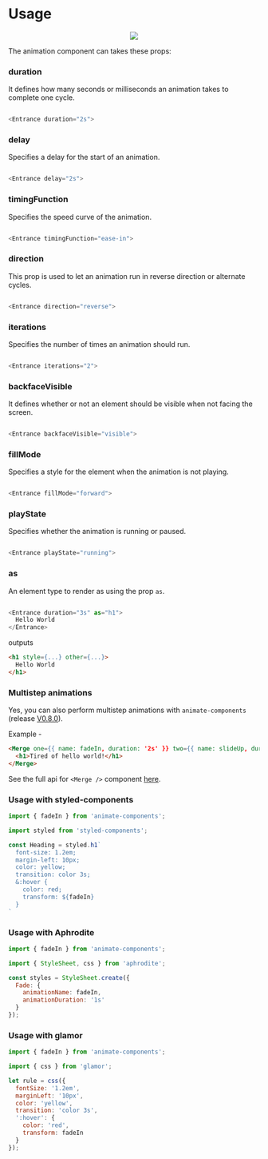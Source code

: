 # Usage

<p align="center">
	<img src="https://gyazo.com/9fc95209d4a04c636b7af98711cd0df3.png" />
</p>

The animation component can takes these props:

### duration 
It defines how many seconds or milliseconds an animation takes to complete one cycle.

```javascript

<Entrance duration="2s">

```
### delay 
Specifies a delay for the start of an animation.

```javascript

<Entrance delay="2s">

```
### timingFunction 
Specifies the speed curve of the animation.

```javascript

<Entrance timingFunction="ease-in">

```
### direction
This prop is used to let an animation run in reverse direction or alternate cycles.

```javascript

<Entrance direction="reverse">

```
### iterations
Specifies the number of times an animation should run.

```javascript

<Entrance iterations="2">

```
### backfaceVisible
It defines whether or not an element should be visible when not facing the screen.

```javascript

<Entrance backfaceVisible="visible">

```
### fillMode
Specifies a style for the element when the animation is not playing.

```javascript

<Entrance fillMode="forward">

```
### playState
Specifies whether the animation is running or paused.

```javascript

<Entrance playState="running">

```
### as
An element type to render as using the prop `as`.

```javascript

<Entrance duration="3s" as="h1">
  Hello World
</Entrance>
```

outputs

```html
<h1 style={...} other={...}>
  Hello World
</h1>
```

### Multistep animations
Yes, you can also perform multistep animations with `animate-components` (release [V0.8.0](https://github.com/nitin42/animate-components/releases/tag/0.8.0)). 

Example - 

```html
<Merge one={{ name: fadeIn, duration: '2s' }} two={{ name: slideUp, duration: '2s', timingFunction: 'ease-in' }}>
  <h1>Tired of hello world!</h1>
</Merge>
```

See the full api for `<Merge />` component [here](https://github.com/nitin42/animate-components/blob/master/docs/api.md).

### Usage with styled-components
```javascript
import { fadeIn } from 'animate-components';

import styled from 'styled-components';

const Heading = styled.h1`
  font-size: 1.2em;
  margin-left: 10px;
  color: yellow;
  transition: color 3s;
  &:hover {
    color: red;
    transform: ${fadeIn}
  }
`
```

### Usage with Aphrodite
```javascript
import { fadeIn } from 'animate-components';

import { StyleSheet, css } from 'aphrodite';

const styles = StyleSheet.create({
  Fade: {
    animationName: fadeIn,
    animationDuration: '1s'
  }
});
```

### Usage with glamor
```javascript
import { fadeIn } from 'animate-components';

import { css } from 'glamor';

let rule = css({
  fontSize: '1.2em',
  marginLeft: '10px',
  color: 'yellow',
  transition: 'color 3s',
  ':hover': {
    color: 'red',
    transform: fadeIn
  }
});
```

